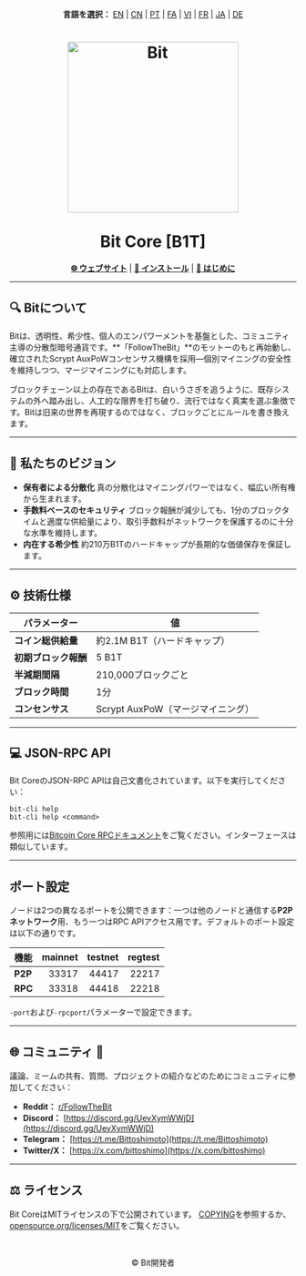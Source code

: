 <p align="center">
  <strong>言語を選択：</strong>
  <a href="README.md">EN</a> |
  <a href="README_zh-CN.md">CN</a> |
  <a href="README_pt.md">PT</a> |
  <a href="README_fa.md">FA</a> |
  <a href="README_vi.md">VI</a> |
  <a href="README_fr.md">FR</a> |
  <a href="README_ja.md">JA</a> |
  <a href="README_de.md">DE</a>
</p>

<h1 align="center">
  <img src="https://b1tcore.org/bit-logo.png" alt="Bit" width="300" />
  <br /><br />
  Bit Core [B1T]
</h1>

<p align="center">
  <a href="https://b1tcore.org"><strong>🌐 ウェブサイト</strong></a> |
  <a href="INSTALL.md"><strong>🚀 インストール</strong></a> |
  <a href="doc/getting-started.md"><strong>📖 はじめに</strong></a>
</p>

---

## 🔍 Bitについて

Bitは、透明性、希少性、個人のエンパワーメントを基盤とした、コミュニティ主導の分散型暗号通貨です。\*\*「FollowTheBit」\*\*のモットーのもと再始動し、確立されたScrypt AuxPoWコンセンサス機構を採用—個別マイニングの安全性を維持しつつ、マージマイニングにも対応します。

ブロックチェーン以上の存在であるBitは、白いうさぎを追うように、既存システムの外へ踏み出し、人工的な限界を打ち破り、流行ではなく真実を選ぶ象徴です。Bitは旧来の世界を再現するのではなく、ブロックごとにルールを書き換えます。

---

## 🎯 私たちのビジョン

* **保有者による分散化**
  真の分散化はマイニングパワーではなく、幅広い所有権から生まれます。
* **手数料ベースのセキュリティ**
  ブロック報酬が減少しても、1分のブロックタイムと適度な供給量により、取引手数料がネットワークを保護するのに十分な水準を維持します。
* **内在する希少性**
  約210万B1Tのハードキャップが長期的な価値保存を保証します。

---

## ⚙️ 技術仕様

| パラメーター       | 値                       |
| ------------ | ----------------------- |
| **コイン総供給量**  | 約2.1M B1T（ハードキャップ）      |
| **初期ブロック報酬** | 5 B1T                   |
| **半減期間隔**    | 210,000ブロックごと           |
| **ブロック時間**   | 1分                      |
| **コンセンサス**   | Scrypt AuxPoW（マージマイニング） |

---

## 💻 JSON-RPC API

Bit CoreのJSON-RPC APIは自己文書化されています。以下を実行してください：

```
bit-cli help
bit-cli help <command>
```

参照用には[Bitcoin Core RPCドキュメント](https://developer.bitcoin.org/reference/rpc/)をご覧ください。インターフェースは類似しています。

---

## ポート設定

ノードは2つの異なるポートを公開できます：一つは他のノードと通信する**P2Pネットワーク**用、もう一つはRPC APIアクセス用です。デフォルトのポート設定は以下の通りです。

| 機能      | mainnet | testnet | regtest |
| :------ | ------: | ------: | ------: |
| **P2P** |   33317 |   44417 |   22217 |
| **RPC** |   33318 |   44418 |   22218 |

`-port`および`-rpcport`パラメーターで設定できます。

---

## 🌐 コミュニティ 🐰

議論、ミームの共有、質問、プロジェクトの紹介などのためにコミュニティに参加してください：

* **Reddit：** [r/FollowTheBit](https://www.reddit.com/r/FollowTheBit/)
* **Discord：** [https://discord.gg/UevXymWWjD](https://discord.gg/UevXymWWjD)
* **Telegram：** [https://t.me/Bittoshimoto](https://t.me/Bittoshimoto)
* **Twitter/X：** [https://x.com/bittoshimo](https://x.com/bittoshimo)

---

## ⚖️ ライセンス

Bit CoreはMITライセンスの下で公開されています。
[COPYING](COPYING)を参照するか、[opensource.org/licenses/MIT](https://opensource.org/licenses/MIT)をご覧ください。

<br />
<p align="center">
  &copy; Bit開発者
</p>
